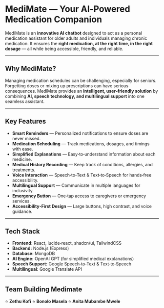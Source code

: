 # MediMate — Your AI‑Powered Medication Companion

MediMate is an **innovative AI chatbot** designed to act as a personal medication assistant for older adults and individuals managing chronic medication. It ensures the **right medication, at the right time, in the right dosage** — all while being accessible, friendly, and reliable.

---

## Why MediMate?

Managing medication schedules can be challenging, especially for seniors. Forgetting doses or mixing up prescriptions can have serious consequences. MediMate provides an **intelligent, user‑friendly solution** by combining **AI, speech technology, and multilingual support** into one seamless assistant.

---

## Key Features

* **Smart Reminders** — Personalized notifications to ensure doses are never missed.
* **Medication Scheduling** — Track medications, dosages, and timings with ease.
* **Simplified Explanations** — Easy‑to‑understand information about each medicine.
* **Medical History Recording** — Keep track of conditions, allergies, and treatments.
* **Voice Interaction** — Speech‑to‑Text & Text‑to‑Speech for hands‑free accessibility.
* **Multilingual Support** — Communicate in multiple languages for inclusivity.
* **Emergency Button** — One‑tap access to caregivers or emergency services.
* **Accessibility‑First Design** — Large buttons, high contrast, and voice guidance.

---

## Tech Stack

* **Frontend:** React, lucide‑react, shadcn/ui, TailwindCSS
* **Backend:** Node.js (Express)
* **Database:** MongoDB
* **AI Engine:** OpenAI GPT (for simplified medical explanations)
* **Speech Support:** Google Speech‑to‑Text & Text‑to‑Speech
* **Multilingual:** Google Translate API

---
## Team Building Medimate
⭐ **Zethu Kofi** ⭐ **Bonolo Masela** ⭐ **Anita Mubambe Mwele**
